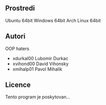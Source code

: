Prostredi
---------

Ubuntu 64bit
Windows 64bit
Arch Linux 64bit

Autori
------

OOP haters
- xdurkal00 Lubomir Durkac 
- xvihond00 David Vihonsky 
- xmihalp01 Pavol Mihalik 

Licence
-------

Tento program je poskytovan...
